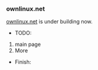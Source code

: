 ### ownlinux.net

[ownlinux.net](http://www.ownlinux.net) is under building now.

+ TODO:
 1. main page
 1. More 

+ Finish:
